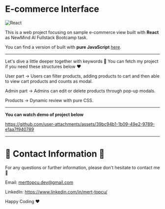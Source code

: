 # E-commerce Interface
![React](https://img.shields.io/badge/react-%2320232a.svg?style=for-the-badge&logo=react&logoColor=%2361DAFB)

This is a web project focusing on sample e-commerce view built with **React** as NewMind AI Fullstack Bootcamp task.

You can find a version of built with **pure JavaScript** [here](https://github.com/Chessfull/SampleECommerceSite).

________________________________________________________________________________________________________________________

Let's dive a little deeper together with keywords 🚀 You can fetch my project if you need these structures below ❤️

User part -> Users can filter products, adding products to cart and then able to view cart products and counts as modal.

Admin part -> Admins can edit or delete products through pop-up modals.

Products -> Dynamic review with pure CSS.

________________________________________________________________________________________________________________________

**You can watch demo of project below** 

https://github.com/user-attachments/assets/39bc94b1-1b09-49e2-9789-e1aa7f940789

________________________________________________________________________________________________________________________

# :incoming_envelope: Contact Information :incoming_envelope:

For any questions or further information, please don't hesitate to contact me :pray:

Email: merttopcu.dev@gmail.com

LinkedIn: https://www.linkedin.com/in/mert-topcu/

Happy Coding ❤️
